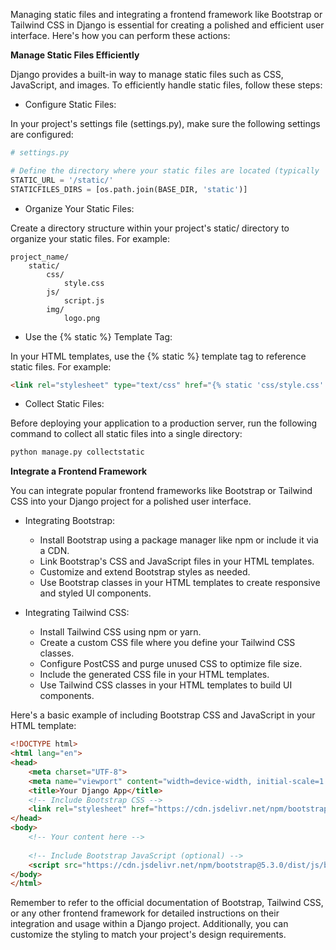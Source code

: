 Managing static files and integrating a frontend framework like Bootstrap or Tailwind CSS in Django is essential for creating a polished and efficient user interface. Here's how you can perform these actions:

**Manage Static Files Efficiently**

Django provides a built-in way to manage static files such as CSS, JavaScript, and images. To efficiently handle static files, follow these steps:

- Configure Static Files:

In your project's settings file (settings.py), make sure the following settings are configured:

```python
# settings.py

# Define the directory where your static files are located (typically 'static/')
STATIC_URL = '/static/'
STATICFILES_DIRS = [os.path.join(BASE_DIR, 'static')]
```

- Organize Your Static Files:

Create a directory structure within your project's static/ directory to organize your static files. For example:

```arduino
project_name/
    static/
        css/
            style.css
        js/
            script.js
        img/
            logo.png
```

- Use the {% static %} Template Tag:

In your HTML templates, use the {% static %} template tag to reference static files. For example:

```html
<link rel="stylesheet" type="text/css" href="{% static 'css/style.css' %}">
```

- Collect Static Files:

Before deploying your application to a production server, run the following command to collect all static files into a single directory:

```bash
python manage.py collectstatic
```

**Integrate a Frontend Framework**

You can integrate popular frontend frameworks like Bootstrap or Tailwind CSS into your Django project for a polished user interface.

- Integrating Bootstrap:

  - Install Bootstrap using a package manager like npm or include it via a CDN.
  - Link Bootstrap's CSS and JavaScript files in your HTML templates.
  - Customize and extend Bootstrap styles as needed.
  - Use Bootstrap classes in your HTML templates to create responsive and styled UI components.

- Integrating Tailwind CSS:

  - Install Tailwind CSS using npm or yarn.
  - Create a custom CSS file where you define your Tailwind CSS classes.
  - Configure PostCSS and purge unused CSS to optimize file size.
  - Include the generated CSS file in your HTML templates.
  - Use Tailwind CSS classes in your HTML templates to build UI components.

Here's a basic example of including Bootstrap CSS and JavaScript in your HTML template:

```html
<!DOCTYPE html>
<html lang="en">
<head>
    <meta charset="UTF-8">
    <meta name="viewport" content="width=device-width, initial-scale=1.0">
    <title>Your Django App</title>
    <!-- Include Bootstrap CSS -->
    <link rel="stylesheet" href="https://cdn.jsdelivr.net/npm/bootstrap@5.3.0/dist/css/bootstrap.min.css">
</head>
<body>
    <!-- Your content here -->
    
    <!-- Include Bootstrap JavaScript (optional) -->
    <script src="https://cdn.jsdelivr.net/npm/bootstrap@5.3.0/dist/js/bootstrap.min.js"></script>
</body>
</html>
```

Remember to refer to the official documentation of Bootstrap, Tailwind CSS, or any other frontend framework for detailed instructions on their integration and usage within a Django project. Additionally, you can customize the styling to match your project's design requirements.

